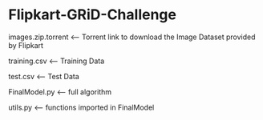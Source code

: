# Flipkart-GRiD-Challenge

images.zip.torrent <-- Torrent link to download the Image Dataset provided by Flipkart

training.csv <-- Training Data

test.csv <-- Test Data

FinalModel.py <-- full algorithm

utils.py <-- functions imported in FinalModel
